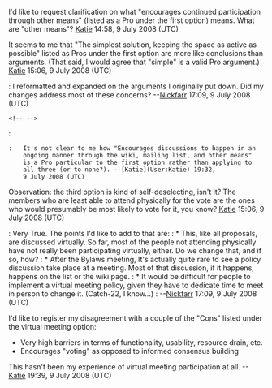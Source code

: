 I'd like to request clarification on what "encourages continued
participation through other means" (listed as a Pro under the first
option) means. What are "other means"? [Katie](User:Katie)
14:58, 9 July 2008 (UTC)

It seems to me that "The simplest solution, keeping the space as active
as possible" listed as Pros under the first option are more like
conclusions than arguments. (That said, I would agree that "simple" is a
valid Pro argument.) [Katie](User:Katie) 15:06, 9 July 2008
(UTC)

:   I reformatted and expanded on the arguments I originally put down.
    Did my changes address most of these concerns?
    --[Nickfarr](User:Nickfarr) 17:09, 9 July 2008 (UTC)

```{=html}
<!-- -->
```

:   

    :   It's not clear to me how "Encourages discussions to happen in an
        ongoing manner through the wiki, mailing list, and other means"
        is a Pro particular to the first option rather than applying to
        all three (or to none?). --[Katie](User:Katie) 19:32,
        9 July 2008 (UTC)

Observation: the third option is kind of self-deselecting, isn't it? The
members who are least able to attend physically for the vote are the
ones who would presumably be most likely to vote for it, you know?
[Katie](User:Katie) 15:06, 9 July 2008 (UTC)

:   Very True. The points I'd like to add to that are:
:   \* This, like all proposals, are discussed virtually. So far, most
    of the people not attending physically have not really been
    participating virtually, either. Do we change that, and if so, how?
:   \* After the Bylaws meeting, It's actually quite rare to see a
    policy discussion take place at a meeting. Most of that discussion,
    if it happens, happens on the list or the wiki page.
:   \* It would be difficult for people to implement a virtual meeting
    policy, given they have to dedicate time to meet in person to change
    it. (Catch-22, I know...)
:   --[Nickfarr](User:Nickfarr) 17:09, 9 July 2008 (UTC)

I'd like to register my disagreement with a couple of the "Cons" listed
under the virtual meeting option:

-   Very high barriers in terms of functionality, usability, resource
    drain, etc.
-   Encourages "voting" as opposed to informed consensus building

This hasn't been my experience of virtual meeting participation at all.
--[Katie](User:Katie) 19:39, 9 July 2008 (UTC)
